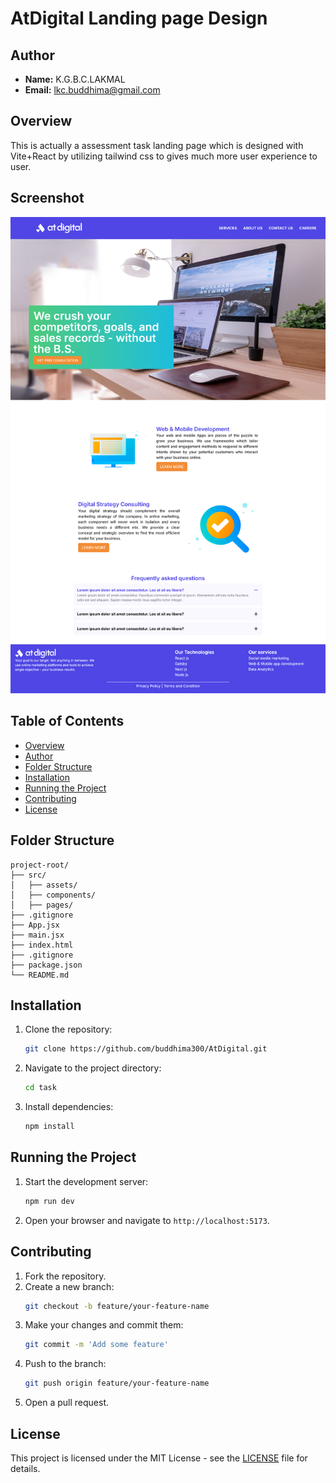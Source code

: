 # AtDigital Landing page Design

## Author

- **Name:** K.G.B.C.LAKMAL
- **Email:** lkc.buddhima@gmail.com

## Overview

This is actually a assessment task landing page which is designed with Vite+React by utilizing tailwind css to gives much more user experience to user.

## Screenshot

![Landing Page Screenshot](screenshots/screenshot.png)

## Table of Contents

- [Overview](#overview)
- [Author](#author)
- [Folder Structure](#folder-structure)
- [Installation](#installation)
- [Running the Project](#running-the-project)
- [Contributing](#contributing)
- [License](#license)

## Folder Structure

```
project-root/
├── src/
│   ├── assets/
│   ├── components/
│   ├── pages/
├── .gitignore
├── App.jsx
├── main.jsx
├── index.html
├── .gitignore
├── package.json
└── README.md
```

## Installation

1. Clone the repository:
   ```sh
   git clone https://github.com/buddhima300/AtDigital.git
   ```
2. Navigate to the project directory:
   ```sh
   cd task
   ```
3. Install dependencies:
   ```sh
   npm install
   ```

## Running the Project

1. Start the development server:
   ```sh
   npm run dev
   ```
2. Open your browser and navigate to `http://localhost:5173`.

## Contributing

1. Fork the repository.
2. Create a new branch:
   ```sh
   git checkout -b feature/your-feature-name
   ```
3. Make your changes and commit them:
   ```sh
   git commit -m 'Add some feature'
   ```
4. Push to the branch:
   ```sh
   git push origin feature/your-feature-name
   ```
5. Open a pull request.

## License

This project is licensed under the MIT License - see the [LICENSE](LICENSE) file for details.
